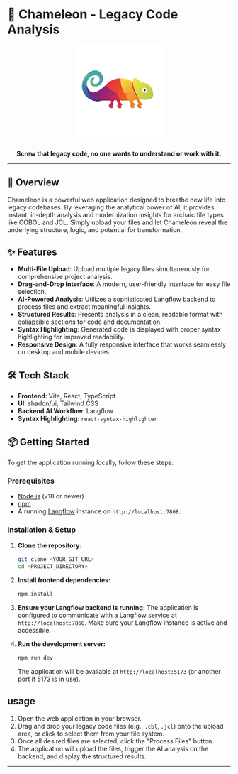 # 🦎 Chameleon - Legacy Code Analysis

<div align="center">
  <img src="/public/logo.jpg" alt="Chameleon Logo" width="200" />
</div>

<p align="center">
  <strong>Screw that legacy code, no one wants to understand or work with it.</strong>
</p>

---

## 🚀 Overview

Chameleon is a powerful web application designed to breathe new life into legacy codebases. By leveraging the analytical power of AI, it provides instant, in-depth analysis and modernization insights for archaic file types like COBOL and JCL. Simply upload your files and let Chameleon reveal the underlying structure, logic, and potential for transformation.

## ✨ Features

- **Multi-File Upload**: Upload multiple legacy files simultaneously for comprehensive project analysis.
- **Drag-and-Drop Interface**: A modern, user-friendly interface for easy file selection.
- **AI-Powered Analysis**: Utilizes a sophisticated Langflow backend to process files and extract meaningful insights.
- **Structured Results**: Presents analysis in a clean, readable format with collapsible sections for code and documentation.
- **Syntax Highlighting**: Generated code is displayed with proper syntax highlighting for improved readability.
- **Responsive Design**: A fully responsive interface that works seamlessly on desktop and mobile devices.

## 🛠️ Tech Stack

- **Frontend**: Vite, React, TypeScript
- **UI**: shadcn/ui, Tailwind CSS
- **Backend AI Workflow**: Langflow
- **Syntax Highlighting**: `react-syntax-highlighter`

## 📦 Getting Started

To get the application running locally, follow these steps:

### Prerequisites

- [Node.js](https://nodejs.org/) (v18 or newer)
- [npm](https://www.npmjs.com/)
- A running [Langflow](https://langflow.org/) instance on `http://localhost:7868`.

### Installation & Setup

1.  **Clone the repository:**
    ```bash
    git clone <YOUR_GIT_URL>
    cd <PROJECT_DIRECTORY>
    ```

2.  **Install frontend dependencies:**
    ```bash
    npm install
    ```

3.  **Ensure your Langflow backend is running:**
    The application is configured to communicate with a Langflow service at `http://localhost:7868`. Make sure your Langflow instance is active and accessible.

4.  **Run the development server:**
    ```bash
    npm run dev
    ```
    The application will be available at `http://localhost:5173` (or another port if 5173 is in use).

##  usage

1.  Open the web application in your browser.
2.  Drag and drop your legacy code files (e.g., `.cbl`, `.jcl`) onto the upload area, or click to select them from your file system.
3.  Once all desired files are selected, click the "Process Files" button.
4.  The application will upload the files, trigger the AI analysis on the backend, and display the structured results.

---
